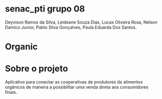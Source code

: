 # senac_pti grupo 08
Deyvison Ramos da Silva,
Leideane Souza Dias,
Lucas Oliveira Rosa,
Nelson Damico Junior,
Pablo Silva Gonçalves,
Paula Eduarda Dos Santos.
# Organic 

# Sobre o projeto
Aplicativo para conectar as cooperativas de produtores de alimentos orgânicos de maneira a possibilitar uma venda direta aos consumidores finais.
